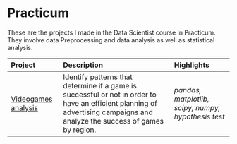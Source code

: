 # Practicum
These are the projects I made in the Data Scientist course in Practicum.
They involve data Preprocessing and data analysis as well as statistical analysis. 

| Project               | Description                                                                                 | Highlights                      |
|:--------------------- |:------------------------------------------------------------------------------------------- |:------------------------------ |
|[Videogames analysis](https://github.com/IreneRA/Practicum/blob/main/Analisis_videojuegos.ipynb)|Identify patterns that determine if a game is successful or not in order to have an efficient planning of advertising campaigns and analyze the success of games by region.|*pandas, matplotlib, scipy, numpy, hypothesis test*|
